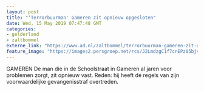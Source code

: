 ```yaml
---
layout: post
title: "‘Terrorbuurman' Gameren zit opnieuw opgesloten"
date: Wed, 15 May 2019 07:47:48 GMT
categories: 
- gelderland 
- zaltbommel 
externe_link: "https://www.ad.nl/zaltbommel/terrorbuurman-gameren-zit-opnieuw-opgesloten~adf7597e/"
feature_image: "https://images2.persgroep.net/rcs/J2LmdzgC1f7cnEPz05bjv5re9Bg/diocontent/133844659/_fitwidth/400/?appId=21791a8992982cd8da851550a453bd7f&quality=0.7"
---
```


GAMEREN De man die in de Schoolstraat in Gameren al jaren voor problemen zorgt, zit opnieuw vast. Reden: hij heeft de regels van zijn voorwaardelijke gevangenisstraf overtreden.
